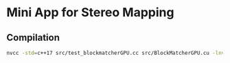 # Mini App for Stereo Mapping

## Compilation

```bash
nvcc -std=c++17 src/test_blockmatcherGPU.cc src/BlockMatcherGPU.cu -lnvToolsExt
```
